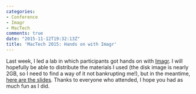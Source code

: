 ```yaml
---
categories:
- Conference
- Imagr
- MacTech
comments: true
date: "2015-11-12T19:32:13Z"
title: 'MacTech 2015: Hands on with Imagr'
---
```


Last week, I led a lab in which participants got hands on with [Imagr](https://github.com/grahamgilbert/imagr). I will hopefully be able to distribute the materials I used (the disk image is nearly 2GB, so I need to find a way of it not bankrupting me!), but in the meantime, [here are the slides](/images/posts/2015-11-12/ImagrLab.pdf). Thanks to everyone who attended, I hope you had as much fun as I did.